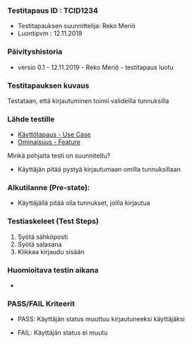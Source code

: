 ### Testitapaus ID  : TCID1234

  * Testitapauksen suunnittelija: Reko Meriö
  * Luontipvm : 12.11.2019

### Päivityshistoria

* versio 0.1 - 12.11.2019 - Reko Meriö - testitapaus luotu

### Testitapauksen kuvaus

Testataan, että kirjautuminen toimii valideilla tunnuksilla

### Lähde testille

* [Käyttötapaus - Use Case](https://gitlab.labranet.jamk.fi/digiateam/core/blob/master/dokumentit/02-vaatimusmaarittely/UseCase/use-case-05-kirjautuminen.md)
* [Ominaisuus - Feature](https://gitlab.labranet.jamk.fi/digiateam/core/blob/master/dokumentit/02-vaatimusmaarittely/Ominaisuudet/ominaisuus-01-kirjautuminen.md)

Minkä pohjalta testi on suunniteltu?

* Käyttäjän pitää pystyä kirjautumaan omilla tunnuksillaan

### Alkutilanne (Pre-state): 

* Käyttäjällä pitää olla tunnukset, joilla kirjautua

### Testiaskeleet (Test Steps)

 1. Syötä sähköposti
 2. Syötä salasana
 3. Klikkaa kirjaudu sisään 
 
### Huomioitava testin aikana

* 

### PASS/FAIL Kriteerit

* PASS: Käyttäjän status muuttuu kirjautuneeksi käyttäjäksi

* FAIL: Käyttäjän status ei muutu




